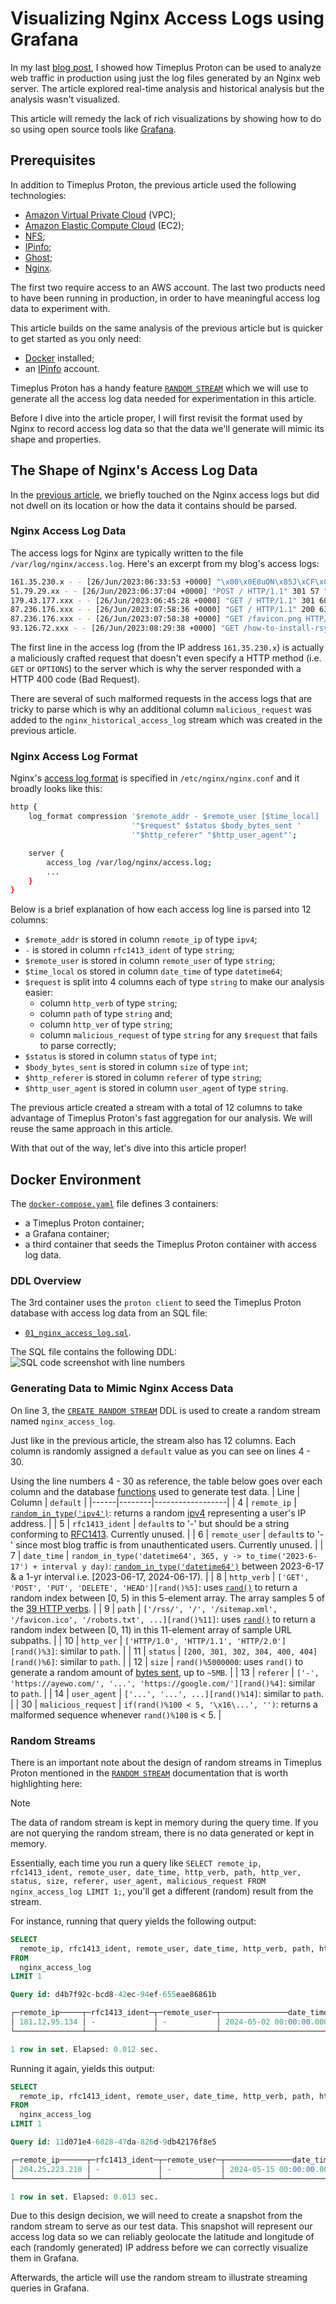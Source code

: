 # Visualizing Nginx Access Logs using Grafana
In my last [blog post](https://www.timeplus.com/post/analyzing-nginx-access-logs), I showed how Timeplus Proton can be used to analyze web traffic in production using just the log files generated by an Nginx web server. The article explored real-time analysis and historical analysis but the analysis wasn't visualized. 

This article will remedy the lack of rich visualizations by showing how to do so using open source tools like [Grafana](https://grafana.com/).


## Prerequisites
In addition to Timeplus Proton, the previous article used the following technologies: 
* [Amazon Virtual Private Cloud](https://aws.amazon.com/vpc/) (VPC);
* [Amazon Elastic Compute Cloud](https://aws.amazon.com/ec2/) (EC2);
* [NFS](https://en.wikipedia.org/wiki/Network_File_System);
* [IPinfo](https://ipinfo.io/);
* [Ghost](https://ghost.org/);
* [Nginx](https://nginx.org/en/).
  
The first two require access to an AWS account. The last two products need to have been running in production, in order to have meaningful access log data to experiment with. 

This article builds on the same analysis of the previous article but is quicker to get started as you only need: 
* [Docker](https://docs.docker.com/engine/install/) installed;
* an [IPinfo](https://ipinfo.io/) account. 

Timeplus Proton has a handy feature [`RANDOM STREAM`](https://docs.timeplus.com/proton-create-stream#create-random-stream) which we will use to generate all the access log data needed for experimentation in this article. 

Before I dive into the article proper, I will first revisit the format used by Nginx to record access log data so that the data we'll generate will mimic its shape and properties.

## The Shape of Nginx's Access Log Data
In the [previous article](https://www.timeplus.com/post/analyzing-nginx-access-logs), we briefly touched on the Nginx access logs but did not dwell on its location or how the data it contains should be parsed.

### Nginx Access Log Data
The access logs for Nginx are typically written to the file `/var/log/nginx/access.log`. Here's an excerpt from my blog's access logs:
```bash
161.35.230.x - - [26/Jun/2023:06:33:53 +0000] "\x00\x0E8uON\x85J\xCF\xC5\x93\x00\x00\x00\x00\x00" 400 182 "-" "-"
51.79.29.xx - - [26/Jun/2023:06:37:04 +0000] "POST / HTTP/1.1" 301 57 "-" "Mozilla/5.0 (X11; Linux x86_64) AppleWebKit/537.36 (KHTML, like Gecko) Chrome/81.0.4044.129 Safari/537.36"
179.43.177.xxx - - [26/Jun/2023:06:45:28 +0000] "GET / HTTP/1.1" 301 60 "-" "Hello World"
87.236.176.xxx - - [26/Jun/2023:07:58:36 +0000] "GET / HTTP/1.1" 200 6364 "https://www.ayewo.com/" "Mozilla/5.0 (compatible; InternetMeasurement/1.0; +https://internet-measurement.com/)"
87.236.176.xxx - - [26/Jun/2023:07:58:38 +0000] "GET /favicon.png HTTP/2.0" 200 7636 "-" "Mozilla/5.0 (compatible; InternetMeasurement/1.0; +https://internet-measurement.com/)"
93.126.72.xxx - - [26/Jun/2023:08:29:38 +0000] "GET /how-to-install-rsync-on-windows/ HTTP/2.0" 200 6394 "https://www.google.com/" "Mozilla/5.0 (Windows NT 10.0; Win64; x64) AppleWebKit/537.36 (KHTML, like Gecko) Chrome/114.0.0.0 Safari/537.36"
```

The first line in the access log (from the IP address `161.35.230.x`) is actually a maliciously crafted request that doesn't even specify a HTTP method (i.e. `GET` or `OPTIONS`) to the server which is why the server responded with a HTTP 400 code (Bad Request). 

There are several of such malformed requests in the access logs that are tricky to parse which is why an additional column `malicious_request` was added to the `nginx_historical_access_log` stream which was created in the previous article.

### Nginx Access Log Format
Nginx's [access log format](https://docs.nginx.com/nginx/admin-guide/monitoring/logging/#setting-up-the-access-log) is specified in `/etc/nginx/nginx.conf` and it broadly looks like this:
```bash
http {
    log_format compression '$remote_addr - $remote_user [$time_local] '
                           '"$request" $status $body_bytes_sent '
                           '"$http_referer" "$http_user_agent"';

    server {
        access_log /var/log/nginx/access.log;
        ...
    }
}
```

Below is a brief explanation of how each access log line is parsed into 12 columns:
* `$remote_addr` is stored in column `remote_ip` of type `ipv4`;
* `-` is stored in column `rfc1413_ident` of type `string`;
* `$remote_user` is stored in column `remote_user` of type `string`;
* `$time_local` os stored in column `date_time` of type `datetime64`;
* `$request` is split into 4 columns each of type `string` to make our analysis easier:
  * column `http_verb` of type `string`;
  * column `path` of type `string` and;
  * column `http_ver` of type `string`;
  * column `malicious_request` of type `string` for any `$request` that fails to parse correctly; 
* `$status` is stored in column `status` of type `int`;
* `$body_bytes_sent` is stored in column `size` of type `int`;
* `$http_referer` is stored in column `referer` of type `string`;
* `$http_user_agent` is stored in column `user_agent` of type `string`.

The previous article created a stream with a total of 12 columns to take advantage of Timeplus Proton's fast aggregation for our analysis. We will reuse the same approach in this article. 

With that out of the way, let's dive into this article proper!


## Docker Environment
The [`docker-compose.yaml`](docker-compose.yaml) file defines 3 containers:
* a Timeplus Proton container;
* a Grafana container;
* a third container that seeds the Timeplus Proton container with access log data.

### DDL Overview
The 3rd container uses the `proton client` to seed the Timeplus Proton database with access log data from an SQL file: 
* [`01_nginx_access_log.sql`](01_nginx_access_log.sql). 

The SQL file contains the following DDL:
![SQL code screenshot with line numbers](01_nginx_access_log.png)

### Generating Data to Mimic Nginx Access Data
On line 3, the [`CREATE RANDOM STREAM`](https://docs.timeplus.com/proton-create-stream#create-random-stream) DDL is used to create a random stream named `nginx_access_log`. 

Just like in the previous article, the stream also has 12 columns. Each column is randomly assigned a `default` value as you can see on lines 4 - 30.

Using the line numbers 4 - 30 as reference, the table below goes over each column and the database [functions](https://docs.timeplus.com/functions) used to generate test data.
| Line  | Column | `default` | 
|------|--------|------------------|
| 4 | `remote_ip` | [`random_in_type('ipv4')`](https://docs.timeplus.com/functions_for_random#random_in_type): returns a random [ipv4](https://docs.timeplus.com/datatypes) representing a user's IP address. |
| 5 | `rfc1413_ident` | `default`s to '-' but should be a string conforming to [RFC1413](https://datatracker.ietf.org/doc/html/rfc1413). Currently unused. |
| 6 | `remote_user` | `default`s to '-' since most blog traffic is from unauthenticated users. Currently unused. |
| 7 | `date_time` | `random_in_type('datetime64', 365, y -> to_time('2023-6-17') + interval y day)`: [`random_in_type('datetime64')`](https://docs.timeplus.com/functions_for_random#random_in_type) between 2023-6-17 & a 1-yr interval i.e. [2023-06-17, 2024-06-17). |
| 8 | `http_verb` | `['GET', 'POST', 'PUT', 'DELETE', 'HEAD'][rand()%5]`: uses [`rand()`](https://docs.timeplus.com/functions_for_random#rand) to return a random index between [0, 5) in this 5-element array. The array samples 5 of the [39 HTTP verbs](https://stackoverflow.com/questions/41411152/how-many-http-verbs-are-there). |
| 9 | `path` | `['/rss/', '/', '/sitemap.xml', '/favicon.ico', '/robots.txt', ...][rand()%11]`: uses [`rand()`](https://docs.timeplus.com/functions_for_random#rand) to return a random index between [0, 11) in this 11-element array of sample URL subpaths. |
| 10 | `http_ver` | `['HTTP/1.0', 'HTTP/1.1', 'HTTP/2.0'][rand()%3]`: similar to `path`. |
| 11 | `status` | `[200, 301, 302, 304, 400, 404][rand()%6]`: similar to `path`. |
| 12 | `size` | `rand()%5000000`: uses `rand()` to generate a random amount of [bytes sent](https://stackoverflow.com/a/30837653), up to `~5MB`. |
| 13 | `referer` | `['-', 'https://ayewo.com/', '...', 'https://google.com/'][rand()%4]`: similar to `path`. |
| 14 | `user_agent` | `['...', '...', ...][rand()%14]`: similar to `path`. |
| 30 | `malicious_request` | `if(rand()%100 < 5, '\x16\...', '')`: returns a malformed sequence whenever `rand()%100` is < 5. |
  




### Random Streams
There is an important note about the design of random streams in Timeplus Proton mentioned in the [`RANDOM STREAM`](https://docs.timeplus.com/proton-create-stream#create-random-stream) documentation that is worth highlighting here:
> [!NOTE]
> The data of random stream is kept in memory during the query time. If you are not querying the random stream, there is no data generated or kept in memory.

Essentially, each time you run a query like `SELECT remote_ip, rfc1413_ident, remote_user, date_time, http_verb, path, http_ver, status, size, referer, user_agent, malicious_request FROM nginx_access_log LIMIT 1;`, you'll get a different (random) result from the stream.

For instance, running that query yields the following output:
```sql
SELECT
  remote_ip, rfc1413_ident, remote_user, date_time, http_verb, path, http_ver, status, size, referer, user_agent, malicious_request
FROM
  nginx_access_log
LIMIT 1

Query id: d4b7f92c-bcd8-42ec-94ef-655eae86861b

┌─remote_ip─────┬─rfc1413_ident─┬─remote_user─┬───────────────date_time─┬─http_verb─┬─path─────────┬─http_ver─┬─status─┬──size─┬─referer─┬─user_agent────┬─malicious_request─┐
│ 181.12.95.134 │ -             │ -           │ 2024-05-02 00:00:00.000 │           │ /sitemap.xml │          │    302 │ 21345 │ -       │ Plenary/4.6.2 │                   │
└───────────────┴───────────────┴─────────────┴─────────────────────────┴───────────┴──────────────┴──────────┴────────┴───────┴─────────┴───────────────┴───────────────────┘

1 row in set. Elapsed: 0.012 sec.
```

Running it again, yields this output:
```sql
SELECT
  remote_ip, rfc1413_ident, remote_user, date_time, http_verb, path, http_ver, status, size, referer, user_agent, malicious_request
FROM
  nginx_access_log
LIMIT 1

Query id: 11d071e4-6028-47da-826d-9db42176f8e5

┌─remote_ip──────┬─rfc1413_ident─┬─remote_user─┬───────────────date_time─┬─http_verb─┬─path─────────┬─http_ver─┬─status─┬──size─┬─referer────────────┬─user_agent─────────────────────────────────────────┬─malicious_request─┐
│ 204.25.223.210 │ -             │ -           │ 2024-05-15 00:00:00.000 │ POST      │ /favicon.ico │ HTTP/1.1 │    301 │ 32062 │ https://ayewo.com/ │ NetNewsWire (RSS Reader; https://netnewswire.com/) │                   │
└────────────────┴───────────────┴─────────────┴─────────────────────────┴───────────┴──────────────┴──────────┴────────┴───────┴────────────────────┴────────────────────────────────────────────────────┴───────────────────┘

1 row in set. Elapsed: 0.013 sec. 
```

Due to this design decision, we will need to create a snapshot from the random stream to serve as our test data. This snapshot will represent our access log data so we can reliably geolocate the latitude and longitude of each (randomly generated) IP address before we can correctly visualize them in Grafana.

Afterwards, the article will use the random stream to illustrate streaming queries in Grafana.


